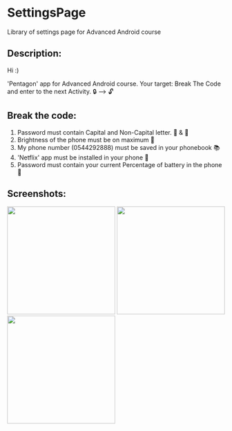 # SettingsPage
Library of settings page for Advanced Android course

## Description:
Hi :)

'Pentagon' app for Advanced Android course.
Your target:
Break The Code and enter to the next Activity. :lock: --> :unlock:

## Break the code:
1. Password must contain Capital and Non-Capital letter. :older_man: & :baby:
2. Brightness of the phone must be on maximum :high_brightness:
3. My phone number (0544292888) must be saved in your phonebook :books:
4. 'Netflix' app must be installed in your phone :movie_camera: 
5. Password must contain your current Percentage of battery in the phone :battery:

## Screenshots:

<img src="images/settings01.png" width=250>    <img src="images/main_activity.jpeg" width=250>    <img src="images/success_activity.jpeg" width=250>
